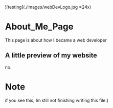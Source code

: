 ![testing](./images/webDevLogo.jpg =24x)

# About_Me_Page
This page is about how I became a web developer

## A little preview of my website
no.

# Note
if you see this, Im still not finishing writing this file:)